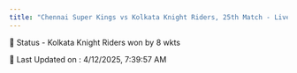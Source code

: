 ```yaml
---
title: "Chennai Super Kings vs Kolkata Knight Riders, 25th Match - Live Cricket Score"
---
```


📑 Status - Kolkata Knight Riders won by 8 wkts

📝 Last Updated on : 4/12/2025, 7:39:57 AM  

